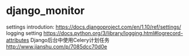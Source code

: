 # django_monitor
settings introdution:
https://docs.djangoproject.com/en/1.10/ref/settings/
logging setting
https://docs.python.org/3/library/logging.html#logrecord-attributes
Django后台中使用Celery计划任务
http://www.jianshu.com/p/7085dcc70d0e
